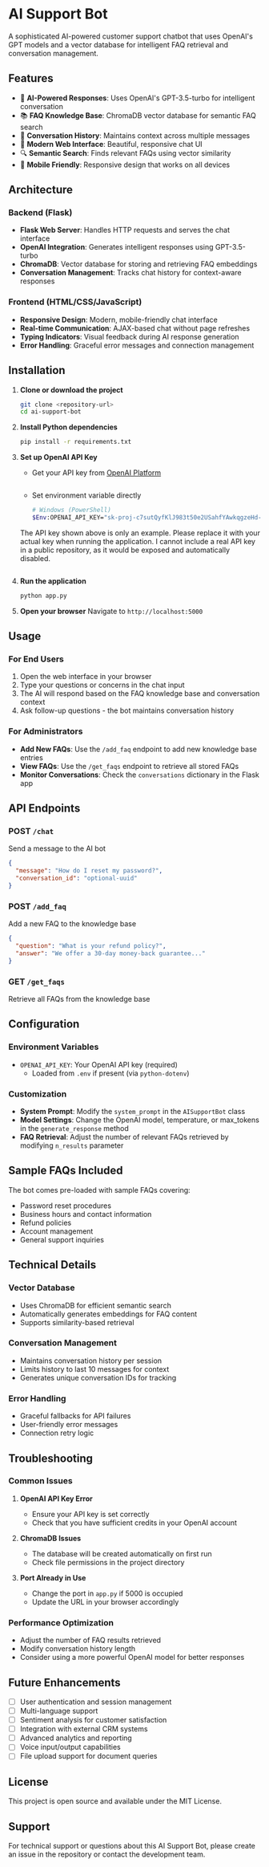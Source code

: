 # AI Support Bot

A sophisticated AI-powered customer support chatbot that uses OpenAI's GPT models and a vector database for intelligent FAQ retrieval and conversation management.

## Features

- 🤖 **AI-Powered Responses**: Uses OpenAI's GPT-3.5-turbo for intelligent conversation
- 📚 **FAQ Knowledge Base**: ChromaDB vector database for semantic FAQ search
- 💬 **Conversation History**: Maintains context across multiple messages
- 🎨 **Modern Web Interface**: Beautiful, responsive chat UI
- 🔍 **Semantic Search**: Finds relevant FAQs using vector similarity
- 📱 **Mobile Friendly**: Responsive design that works on all devices

## Architecture

### Backend (Flask)
- **Flask Web Server**: Handles HTTP requests and serves the chat interface
- **OpenAI Integration**: Generates intelligent responses using GPT-3.5-turbo
- **ChromaDB**: Vector database for storing and retrieving FAQ embeddings
- **Conversation Management**: Tracks chat history for context-aware responses

### Frontend (HTML/CSS/JavaScript)
- **Responsive Design**: Modern, mobile-friendly chat interface
- **Real-time Communication**: AJAX-based chat without page refreshes
- **Typing Indicators**: Visual feedback during AI response generation
- **Error Handling**: Graceful error messages and connection management

## Installation

1. **Clone or download the project**
   ```bash
   git clone <repository-url>
   cd ai-support-bot
   ```

2. **Install Python dependencies**
   ```bash
   pip install -r requirements.txt
   ```

3. **Set up OpenAI API Key**
   - Get your API key from [OpenAI Platform](https://platform.openai.com/api-keys)
     ```
   - Set environment variable directly
     ```bash
     # Windows (PowerShell)
     $Env:OPENAI_API_KEY="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"
    The API key shown above is only an example. Please replace it with your actual key when running the application. I cannot include a real API key in a public repository, as it would be exposed and automatically disabled.
     ```

4. **Run the application**
   ```bash
   python app.py
   ```

5. **Open your browser**
   Navigate to `http://localhost:5000`

## Usage

### For End Users
1. Open the web interface in your browser
2. Type your questions or concerns in the chat input
3. The AI will respond based on the FAQ knowledge base and conversation context
4. Ask follow-up questions - the bot maintains conversation history

### For Administrators
- **Add New FAQs**: Use the `/add_faq` endpoint to add new knowledge base entries
- **View FAQs**: Use the `/get_faqs` endpoint to retrieve all stored FAQs
- **Monitor Conversations**: Check the `conversations` dictionary in the Flask app

## API Endpoints

### POST `/chat`
Send a message to the AI bot
```json
{
  "message": "How do I reset my password?",
  "conversation_id": "optional-uuid"
}
```

### POST `/add_faq`
Add a new FAQ to the knowledge base
```json
{
  "question": "What is your refund policy?",
  "answer": "We offer a 30-day money-back guarantee..."
}
```

### GET `/get_faqs`
Retrieve all FAQs from the knowledge base

## Configuration

### Environment Variables
- `OPENAI_API_KEY`: Your OpenAI API key (required)
  - Loaded from `.env` if present (via `python-dotenv`)

### Customization
- **System Prompt**: Modify the `system_prompt` in the `AISupportBot` class
- **Model Settings**: Change the OpenAI model, temperature, or max_tokens in the `generate_response` method
- **FAQ Retrieval**: Adjust the number of relevant FAQs retrieved by modifying `n_results` parameter

## Sample FAQs Included

The bot comes pre-loaded with sample FAQs covering:
- Password reset procedures
- Business hours and contact information
- Refund policies
- Account management
- General support inquiries

## Technical Details

### Vector Database
- Uses ChromaDB for efficient semantic search
- Automatically generates embeddings for FAQ content
- Supports similarity-based retrieval

### Conversation Management
- Maintains conversation history per session
- Limits history to last 10 messages for context
- Generates unique conversation IDs for tracking

### Error Handling
- Graceful fallbacks for API failures
- User-friendly error messages
- Connection retry logic

## Troubleshooting

### Common Issues

1. **OpenAI API Key Error**
   - Ensure your API key is set correctly
   - Check that you have sufficient credits in your OpenAI account

2. **ChromaDB Issues**
   - The database will be created automatically on first run
   - Check file permissions in the project directory

3. **Port Already in Use**
   - Change the port in `app.py` if 5000 is occupied
   - Update the URL in your browser accordingly

### Performance Optimization
- Adjust the number of FAQ results retrieved
- Modify conversation history length
- Consider using a more powerful OpenAI model for better responses

## Future Enhancements

- [ ] User authentication and session management
- [ ] Multi-language support
- [ ] Sentiment analysis for customer satisfaction
- [ ] Integration with external CRM systems
- [ ] Advanced analytics and reporting
- [ ] Voice input/output capabilities
- [ ] File upload support for document queries

## License

This project is open source and available under the MIT License.

## Support

For technical support or questions about this AI Support Bot, please create an issue in the repository or contact the development team.




